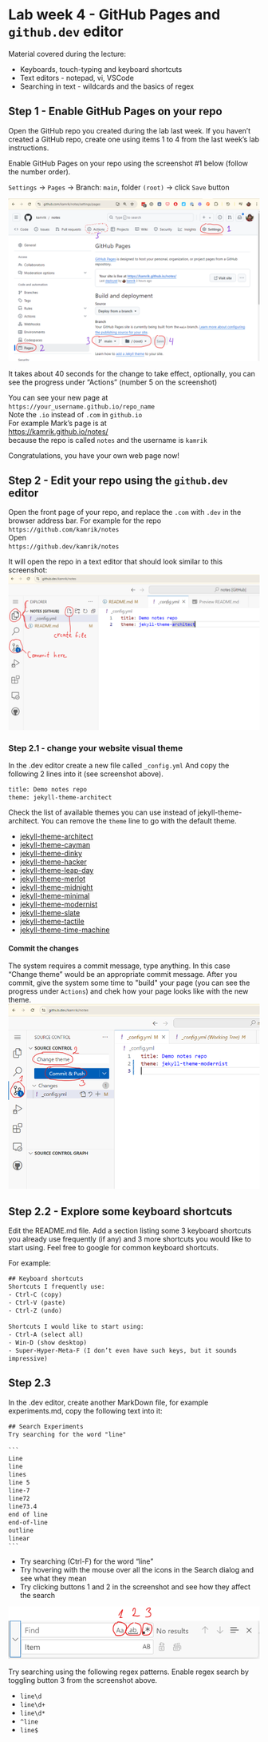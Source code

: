 # Lab week 4 - GitHub Pages and `github.dev` editor
Material covered during the lecture:
- Keyboards, touch-typing and keyboard shortcuts
- Text editors - notepad, vi, VSCode 
- Searching in text - wildcards and the basics of regex 


## Step 1 - Enable GitHub Pages on your repo
Open the GitHub repo you created during the lab last week. If you haven’t created a GitHub repo, create one using items 1 to 4 from the last week’s lab instructions.

Enable GitHub Pages on your repo using the screenshot #1 below (follow the number order).

`Settings` → `Pages` → Branch: `main`, folder `(root)` → click `Save` button

![screenshot - enable Pages](img/github_enable_pages_files.png)


It takes about 40 seconds for the change to take effect, optionally, you can see the progress under “Actions” (number 5 on the screenshot)

You can see your new page at  
`https://your_username.github.io/repo_name`  
Note the `.io` instead of `.com` in `github.io`  
For example Mark’s page is at   
https://kamrik.github.io/notes/  
because the repo is called `notes` and the username is `kamrik`

Congratulations, you have your own web page now!

## Step 2 - Edit your repo using the `github.dev` editor

Open the front page of your repo, and replace the `.com` with `.dev` in the browser address bar. For example for the repo  
`https://github.com/kamrik/notes`  
Open  
`https://github.dev/kamrik/notes` 

It will open the repo in a text editor that should look similar to this screenshot:
![screenshot - enable Pages](img/github_dev_new_file.png)


### Step 2.1 - change your website visual theme
In the .dev editor create a new file called  `_config.yml` 
And copy the following 2 lines into it (see screenshot above).

```
title: Demo notes repo
theme: jekyll-theme-architect
```

Check the list of available themes you can use instead of jekyll-theme-architect. You can remove the `theme` line to go with the default theme.

- [jekyll-theme-architect](https://pages-themes.github.io/architect/)
- [jekyll-theme-cayman](https://pages-themes.github.io/cayman/)
- [jekyll-theme-dinky](https://pages-themes.github.io/dinky/)
- [jekyll-theme-hacker](https://pages-themes.github.io/hacker/)
- [jekyll-theme-leap-day](https://pages-themes.github.io/leap-day/)
- [jekyll-theme-merlot](https://pages-themes.github.io/merlot/)
- [jekyll-theme-midnight](https://pages-themes.github.io/midnight/)
- [jekyll-theme-minimal](https://pages-themes.github.io/minimal/)
- [jekyll-theme-modernist](https://pages-themes.github.io/modernist/)
- [jekyll-theme-slate](https://pages-themes.github.io/slate/)
- [jekyll-theme-tactile](https://pages-themes.github.io/tactile/)
- [jekyll-theme-time-machine](https://pages-themes.github.io/time-machine/)

#### Commit the changes
The system requires a commit message, type anything. In this case “Change theme” would be an appropriate commit message. After you commit, give the system some time to "build" your page (you can see the progress under `Actions`) and chek how your page looks like with the new theme.
![screenshot - enable Pages](img/github_dev_commit.png)




## Step 2.2 - Explore some keyboard shortcuts
Edit the README.md file. Add a section listing some 3 keyboard shortcuts you already use frequently (if any) and 3 more shortcuts you would like to start using. Feel free to google for common keyboard shortcuts.

For example:
```
## Keyboard shortcuts
Shortcuts I frequently use: 
- Ctrl-C (copy)
- Ctrl-V (paste)
- Ctrl-Z (undo)

Shortcuts I would like to start using: 
- Ctrl-A (select all)
- Win-D (show desktop)
- Super-Hyper-Meta-F (I don’t even have such keys, but it sounds impressive)
```

## Step 2.3
In the .dev editor, create another MarkDown file, for example experiments.md, copy the following text into it:

````
## Search Experiments
Try searching for the word "line"

```
Line
line
lines
line 5
line-7
line72
line73.4
end of line
end-of-line
outline
linear
```
````

- Try searching (Ctrl-F) for the word “line”
- Try hovering with the mouse over all the icons in the Search dialog and see what they mean
- Try clicking buttons 1 and 2 in the screenshot and see how they affect the search


![search dialog](img/github_dev_search_dialog.png)

Try searching using the following regex patterns. Enable regex search by toggling button 3 from the screenshot above.
- `line\d`
- `line\d+`
- `line\d*`
- `^line`
- `line$`









